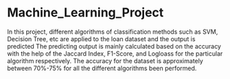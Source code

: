 # Machine_Learning_Project

In this project, different algorithms of classification methods such as SVM, Decision Tree, etc are applied to the loan dataset and the output is predicted The predicting output is mainly calculated based on the accuracy with the help of the Jaccard Index, F1-Score, and Logloass for the particular algorithm respectively.
The accuracy for the dataset  is approximately between 70%-75% for all the different algorithms been performed.
